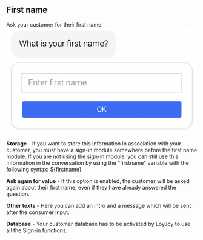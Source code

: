 ## First name

Ask your customer for their first name.
![firstname_example_demo](firstname_example.png)

**Storage** - If you want to store this information in association with your customer, you must have a sign-in module somewhere before the first name module. If you are not using the sign-in module, you can still use this information in the conversation by using the "firstname" variable with the following syntax: ${firstname}

**Ask again for value** - If this option is enabled, the customer will be asked again about their first name, even if they have already answered the question.

**Other texts** - Here you can add an intro and a message which will be sent after the consumer input.

**Database** - Your customer database has to be activated by LoyJoy to use all the Sign-in functions.
